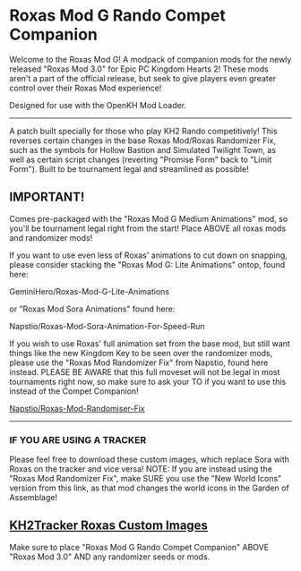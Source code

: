 # Roxas Mod G Rando Compet Companion
Welcome to the Roxas Mod G! A modpack of companion mods for the newly released "Roxas Mod 3.0" for Epic PC Kingdom Hearts 2! These mods aren't a part of the official release, but seek to give players even greater control over their Roxas Mod experience!

Designed for use with the OpenKH Mod Loader.

---

A patch built specially for those who play KH2 Rando competitively! This reverses certain changes in the base Roxas Mod/Roxas Randomizer Fix, such as the symbols for Hollow Bastion and Simulated Twilight Town, as well as certain script changes (reverting "Promise Form" back to "Limit Form"). Built to be tournament legal and streamlined as possible!

## **IMPORTANT!**

Comes pre-packaged with the "Roxas Mod G Medium Animations" mod, so you'll be tournament legal right from the start! Place ABOVE all roxas mods and randomizer mods! 

If you want to use even less of Roxas' animations to cut down on snapping, please consider stacking the "Roxas Mod G: Lite Animations" ontop, found here: 

GeminiHero/Roxas-Mod-G-Lite-Animations

or "Roxas Mod Sora Animations" found here:

Napstio/Roxas-Mod-Sora-Animation-For-Speed-Run

If you wish to use Roxas' full animation set from the base mod, but still want things like the new Kingdom Key to be seen over the randomizer mods, please use the "Roxas Mod Randomizer Fix" from Napstio, found here instead. PLEASE BE AWARE that this full moveset will not be legal in most tournaments right now, so make sure to ask your TO if you want to use this instead of the Compet Companion!

[Napstio/Roxas-Mod-Randomiser-Fix](https://github.com/Napstio/Roxas-Mod-Randomiser-Fix)

---
### IF YOU ARE USING A TRACKER

Please feel free to download these custom images, which replace Sora with Roxas on the tracker and vice versa! NOTE: If you are instead using the "Roxas Mod Randomizer Fix", make SURE you use the "New World Icons" version from this link, as that mod changes the world icons in the Garden of Assemblage!

[KH2Tracker Roxas Custom Images](https://drive.google.com/file/d/1ATosJn166BUa91-gnRVEzGTB9wFfC1I4/view?usp=sharing)
---

Make sure to place "Roxas Mod G Rando Compet Companion" ABOVE "Roxas Mod 3.0" AND any randomizer seeds or mods.
